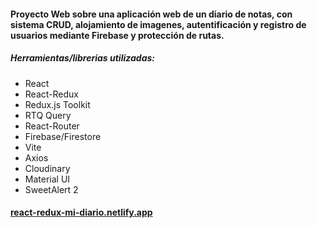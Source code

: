 ####  Proyecto Web sobre una aplicación web de un diario de notas, con sistema CRUD, alojamiento de imagenes, autentificación y registro de usuarios mediante Firebase y protección de rutas.

##### Herramientas/librerias utilizadas:

- React
- React-Redux
- Redux.js Toolkit
- RTQ Query
- React-Router
- Firebase/Firestore
- Vite
- Axios
- Cloudinary
- Material UI
- SweetAlert 2


#### [react-redux-mi-diario.netlify.app](https://react-redux-mi-diario-spa.netlify.app/auth/login "react-redux-mi-diario.netlify.app")
